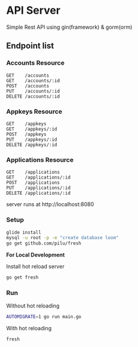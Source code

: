 # API Server

Simple Rest API using gin(framework) & gorm(orm)

## Endpoint list

### Accounts Resource

```
GET    /accounts
GET    /accounts/:id
POST   /accounts
PUT    /accounts/:id
DELETE /accounts/:id
```

### Appkeys Resource

```
GET    /appkeys
GET    /appkeys/:id
POST   /appkeys
PUT    /appkeys/:id
DELETE /appkeys/:id
```

### Applications Resource

```
GET    /applications
GET    /applications/:id
POST   /applications
PUT    /applications/:id
DELETE /applications/:id
```

server runs at http://localhost:8080



### Setup
```bash
glide install
mysql -u root -p -e "create database loom"
go get github.com/pilu/fresh
```

__For Local Development__

Install hot reload server
```bash
go get fresh
```

### Run

Without hot reloading
```bash
AUTOMIGRATE=1 go run main.go
```

With hot reloading
```bash
fresh
```
